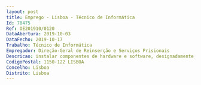 ```yaml
--- 
layout: post
title: Emprego - Lisboa - Técnico de Informática
Id: 70475
Ref: OE201910/0120
DataAbertura: 2019-10-03
DataFecho: 2019-10-17
Trabalho: Técnico de Informática
Empregador: Direção-Geral de Reinserção e Serviços Prisionais
Descricao: instalar componentes de hardware e software, designadamente, de sistemas servidores,dispositivos de comunicações
CodigoPostal: 1150-122 LISBOA
Concelho: Lisboa
Distrito: Lisboa
--- 
```

